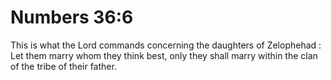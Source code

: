 # Numbers 36:6

This is what the Lord commands concerning the daughters of Zelophehad : Let them marry whom they think best, only they shall marry within the clan of the tribe of their father.
